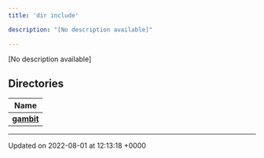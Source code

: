 ```yaml
---
title: 'dir include'

description: "[No description available]"

---
```







[No description available]

## Directories

| Name           |
| -------------- |
| **[gambit](/documentation/code/files/dir_d090d3f33b0161bcd5b344809a8e844d/#dir-gambit)**  |






-------------------------------

Updated on 2022-08-01 at 12:13:18 +0000
